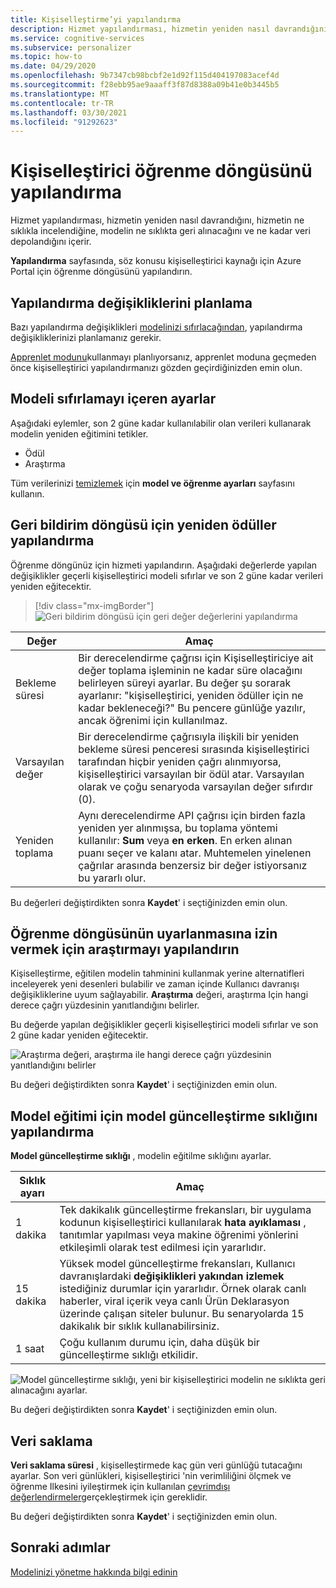 ```yaml
---
title: Kişiselleştirme’yi yapılandırma
description: Hizmet yapılandırması, hizmetin yeniden nasıl davrandığını, hizmetin ne sıklıkla incelendiğine, modelin ne sıklıkta geri alınacağını ve ne kadar veri depolandığını içerir.
ms.service: cognitive-services
ms.subservice: personalizer
ms.topic: how-to
ms.date: 04/29/2020
ms.openlocfilehash: 9b7347cb98bcbf2e1d92f115d404197083acef4d
ms.sourcegitcommit: f28ebb95ae9aaaff3f87d8388a09b41e0b3445b5
ms.translationtype: MT
ms.contentlocale: tr-TR
ms.lasthandoff: 03/30/2021
ms.locfileid: "91292623"
---
```

# <a name="configure-personalizer-learning-loop"></a>Kişiselleştirici öğrenme döngüsünü yapılandırma

Hizmet yapılandırması, hizmetin yeniden nasıl davrandığını, hizmetin ne sıklıkla incelendiğine, modelin ne sıklıkta geri alınacağını ve ne kadar veri depolandığını içerir.

**Yapılandırma** sayfasında, söz konusu kişiselleştirici kaynağı için Azure Portal için öğrenme döngüsünü yapılandırın.

<a name="configure-service-settings-in-the-azure-portal"></a>
<a name="configure-reward-settings-for-the-feedback-loop-based-on-use-case"></a>

## <a name="planning-configuration-changes"></a>Yapılandırma değişikliklerini planlama

Bazı yapılandırma değişiklikleri [modelinizi sıfırlacağından](#settings-that-include-resetting-the-model), yapılandırma değişikliklerinizi planlamanız gerekir.

[Apprenlet modunu](concept-apprentice-mode.md)kullanmayı planlıyorsanız, apprenlet moduna geçmeden önce kişiselleştirici yapılandırmanızı gözden geçirdiğinizden emin olun.

<a name="clear-data-for-your-learning-loop"></a>

## <a name="settings-that-include-resetting-the-model"></a>Modeli sıfırlamayı içeren ayarlar

Aşağıdaki eylemler, son 2 güne kadar kullanılabilir olan verileri kullanarak modelin yeniden eğitimini tetikler.

* Ödül
* Araştırma

Tüm verilerinizi [temizlemek](how-to-manage-model.md) için **model ve öğrenme ayarları** sayfasını kullanın.

## <a name="configure-rewards-for-the-feedback-loop"></a>Geri bildirim döngüsü için yeniden ödüller yapılandırma

Öğrenme döngünüz için hizmeti yapılandırın. Aşağıdaki değerlerde yapılan değişiklikler geçerli kişiselleştirici modeli sıfırlar ve son 2 güne kadar verileri yeniden eğitecektir.

> [!div class="mx-imgBorder"]
> ![Geri bildirim döngüsü için geri değer değerlerini yapılandırma](media/settings/configure-model-reward-settings.png)

|Değer|Amaç|
|--|--|
|Bekleme süresi|Bir derecelendirme çağrısı için Kişiselleştiriciye ait değer toplama işleminin ne kadar süre olacağını belirleyen süreyi ayarlar. Bu değer şu sorarak ayarlanır: "kişiselleştirici, yeniden ödüller için ne kadar bekleneceği?" Bu pencere günlüğe yazılır, ancak öğrenimi için kullanılmaz.|
|Varsayılan değer|Bir derecelendirme çağrısıyla ilişkili bir yeniden bekleme süresi penceresi sırasında kişiselleştirici tarafından hiçbir yeniden çağrı alınmıyorsa, kişiselleştirici varsayılan bir ödül atar. Varsayılan olarak ve çoğu senaryoda varsayılan değer sıfırdır (0).|
|Yeniden toplama|Aynı derecelendirme API çağrısı için birden fazla yeniden yer alınmışsa, bu toplama yöntemi kullanılır: **Sum** veya **en erken**. En erken alınan puanı seçer ve kalanı atar. Muhtemelen yinelenen çağrılar arasında benzersiz bir değer istiyorsanız bu yararlı olur. |

Bu değerleri değiştirdikten sonra **Kaydet**' i seçtiğinizden emin olun.

## <a name="configure-exploration-to-allow-the-learning-loop-to-adapt"></a>Öğrenme döngüsünün uyarlanmasına izin vermek için araştırmayı yapılandırın

Kişiselleştirme, eğitilen modelin tahminini kullanmak yerine alternatifleri inceleyerek yeni desenleri bulabilir ve zaman içinde Kullanıcı davranışı değişikliklerine uyum sağlayabilir. **Araştırma** değeri, araştırma Için hangi derece çağrı yüzdesinin yanıtlandığını belirler.

Bu değerde yapılan değişiklikler geçerli kişiselleştirici modeli sıfırlar ve son 2 güne kadar yeniden eğitecektir.

![Araştırma değeri, araştırma ile hangi derece çağrı yüzdesinin yanıtlandığını belirler](media/settings/configure-exploration-setting.png)

Bu değeri değiştirdikten sonra **Kaydet**' i seçtiğinizden emin olun.

<a name="model-update-frequency"></a>

## <a name="configure-model-update-frequency-for-model-training"></a>Model eğitimi için model güncelleştirme sıklığını yapılandırma

**Model güncelleştirme sıklığı** , modelin eğitilme sıklığını ayarlar.

|Sıklık ayarı|Amaç|
|--|--|
|1 dakika|Tek dakikalık güncelleştirme frekansları, bir uygulama kodunun kişiselleştirici kullanılarak **hata ayıklaması** , tanıtımlar yapılması veya makine öğrenimi yönlerini etkileşimli olarak test edilmesi için yararlıdır.|
|15 dakika|Yüksek model güncelleştirme frekansları, Kullanıcı davranışlardaki **değişiklikleri yakından izlemek** istediğiniz durumlar için yararlıdır. Örnek olarak canlı haberler, viral içerik veya canlı Ürün Deklarasyon üzerinde çalışan siteler bulunur. Bu senaryolarda 15 dakikalık bir sıklık kullanabilirsiniz. |
|1 saat|Çoğu kullanım durumu için, daha düşük bir güncelleştirme sıklığı etkilidir.|

![Model güncelleştirme sıklığı, yeni bir kişiselleştirici modelin ne sıklıkta geri alınacağını ayarlar.](media/settings/configure-model-update-frequency-settings-15-minutes.png)

Bu değeri değiştirdikten sonra **Kaydet**' i seçtiğinizden emin olun.

## <a name="data-retention"></a>Veri saklama

**Veri saklama süresi** , kişiselleştirmede kaç gün veri günlüğü tutacağını ayarlar. Son veri günlükleri, kişiselleştirici 'nin verimliliğini ölçmek ve öğrenme Ilkesini iyileştirmek için kullanılan [çevrimdışı değerlendirmeler](concepts-offline-evaluation.md)gerçekleştirmek için gereklidir.

Bu değeri değiştirdikten sonra **Kaydet**' i seçtiğinizden emin olun.



## <a name="next-steps"></a>Sonraki adımlar

[Modelinizi yönetme hakkında bilgi edinin](how-to-manage-model.md)
